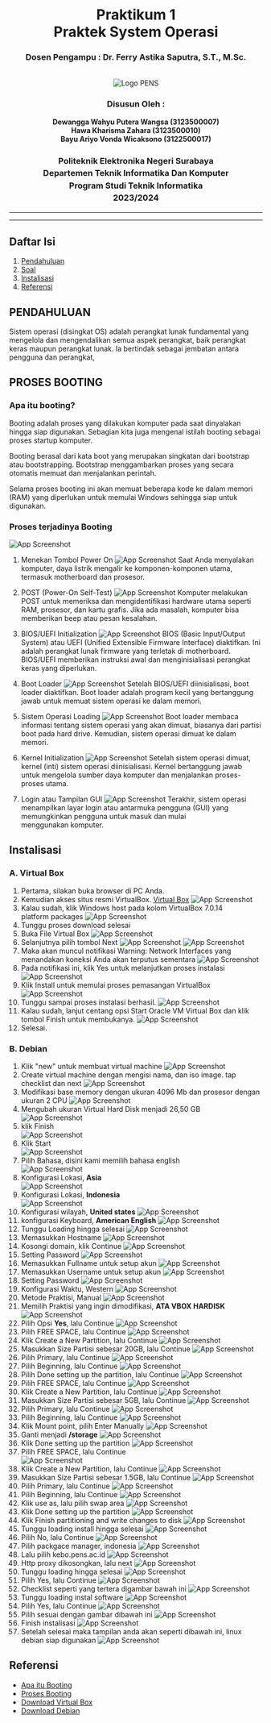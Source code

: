 <div align="center">
  <h1 class="text-align: center;font-weight: bold">Praktikum 1<br>Praktek System Operasi</h1>
  <h3 class="text-align: center;">Dosen Pengampu : Dr. Ferry Astika Saputra, S.T., M.Sc.</h3>
</div>
<br />
<div align="center">
  <img src="https://upload.wikimedia.org/wikipedia/id/4/44/Logo_PENS.png" alt="Logo PENS">
  <h3 style="text-align: center;">Disusun Oleh : </h3>
  <p style="text-align: center;">
    <strong>Dewangga Wahyu Putera Wangsa (3123500007)</strong><br>
    <strong>Hawa Kharisma Zahara (3123500010)</strong><br>
    <strong>Bayu Ariyo Vonda Wicaksono (3122500017)</strong>
  </p>

<h3 style="text-align: center;line-height: 1.5">Politeknik Elektronika Negeri Surabaya<br>Departemen Teknik Informatika Dan Komputer<br>Program Studi Teknik Informatika<br>2023/2024</h3>
  <hr><hr>
</div>

## Daftar Isi

1. [Pendahuluan](#pendahuluan)
2. [Soal](#proses-booting)
3. [Instalisasi](#instalisasi)
4. [Referensi](#referensi)

## PENDAHULUAN

Sistem operasi (disingkat OS) adalah perangkat lunak fundamental yang mengelola dan mengendalikan semua aspek perangkat, baik perangkat keras maupun perangkat lunak. Ia bertindak sebagai jembatan antara pengguna dan perangkat,

## PROSES BOOTING

### Apa itu booting?

Booting adalah proses yang dilakukan komputer pada saat dinyalakan hingga siap digunakan. Sebagian kita juga mengenal istilah booting sebagai proses startup komputer.

Booting berasal dari kata boot yang merupakan singkatan dari bootstrap atau bootstrapping. Bootstrap menggambarkan proses yang secara otomatis memuat dan menjalankan perintah.

Selama proses booting ini akan memuat beberapa kode ke dalam memori (RAM) yang diperlukan untuk memulai Windows sehingga siap untuk digunakan.

### Proses terjadinya Booting

![App Screenshot](assets/img/booting/booting.gif)

1. Menekan Tombol Power On
   ![App Screenshot](assets/img/booting/power-on.jpg)
   Saat Anda menyalakan komputer, daya listrik mengalir ke komponen-komponen utama, termasuk motherboard dan prosesor.

2. POST (Power-On Self-Test)
   ![App Screenshot](assets/img/booting/post.png)
   Komputer melakukan POST untuk memeriksa dan mengidentifikasi hardware utama seperti RAM, prosesor, dan kartu grafis. Jika ada masalah, komputer bisa memberikan beep atau pesan kesalahan.

3. BIOS/UEFI Initialization
   ![App Screenshot](assets/img/booting/BIOS&UEFI.png)
   BIOS (Basic Input/Output System) atau UEFI (Unified Extensible Firmware Interface) diaktifkan. Ini adalah perangkat lunak firmware yang terletak di motherboard. BIOS/UEFI memberikan instruksi awal dan menginisialisasi perangkat keras yang diperlukan.

4. Boot Loader
   ![App Screenshot](assets/img/booting/boot-priority.jpg)
   Setelah BIOS/UEFI diinisialisasi, boot loader diaktifkan. Boot loader adalah program kecil yang bertanggung jawab untuk memuat sistem operasi ke dalam memori.

5. Sistem Operasi Loading
   ![App Screenshot](assets/img/booting/loading-os.png)
   Boot loader membaca informasi tentang sistem operasi yang akan dimuat, biasanya dari partisi boot pada hard drive. Kemudian, sistem operasi dimuat ke dalam memori.

6. Kernel Initialization
   ![App Screenshot](assets/img/booting/kernel.jpg)
   Setelah sistem operasi dimuat, kernel (inti) sistem operasi diinisialisasi. Kernel bertanggung jawab untuk mengelola sumber daya komputer dan menjalankan proses-proses utama.

7. Login atau Tampilan GUI
   ![App Screenshot](assets/img/booting/lockscreen.png)
   Terakhir, sistem operasi menampilkan layar login atau antarmuka pengguna (GUI) yang memungkinkan pengguna untuk masuk dan mulai menggunakan komputer.

## Instalisasi

### A. Virtual Box

1. Pertama, silakan buka browser di PC Anda.
2. Kemudian akses situs resmi VirtualBox.
   [Virtual Box](https://www.virtualbox.org/)
   ![App Screenshot](assets/img/install_vb/0.png)
3. Kalau sudah, klik Windows host pada kolom VirtualBox 7.0.14 platform packages
   ![App Screenshot](assets/img/install_vb/01.png)
4. Tunggu proses download selesai
5. Buka File Virtual Box
   ![App Screenshot](assets/img/install_vb/02.png)
6. Selanjutnya pilih tombol Next
   ![App Screenshot](assets/img/install_vb/1.png)
   ![App Screenshot](assets/img/install_vb/2.png)
7. Maka akan muncul notifikasi Warning: Network Interfaces yang menandakan koneksi Anda akan terputus sementara
   ![App Screenshot](assets/img/install_vb/3.png)
8. Pada notifikasi ini, klik Yes untuk melanjutkan proses instalasi
   ![App Screenshot](assets/img/install_vb/4.png)
9. Klik Install untuk memulai proses pemasangan VirtualBox
   ![App Screenshot](assets/img/install_vb/5.png)
10. Tunggu sampai proses instalasi berhasil.
    ![App Screenshot](assets/img/install_vb/6.png)
11. Kalau sudah, lanjut centang opsi Start Oracle VM Virtual Box dan klik tombol Finish untuk membukanya.
    ![App Screenshot](assets/img/install_vb/7.png)
12. Selesai.

### B. Debian

1. Klik "new" untuk membuat virtual machine
   ![App Screenshot](assets/img/install_db/1.png)
2. Create virtual machine dengan mengisi nama, dan iso image. tap checklist dan next
   ![App Screenshot](assets/img/install_db/2.png)
3. Modifikasi base memory dengan ukuran 4096 Mb dan prosesor dengan ukuran 2 CPU
   ![App Screenshot](assets/img/install_db/3.png)
4. Mengubah ukuran Virtual Hard Disk menjadi 26,50 GB
   ![App Screenshot](assets/img/install_db/64.png)
5. klik Finish <br/>
   ![App Screenshot](assets/img/install_db/4.png) <br/>
6. Klik Start <br/>
   ![App Screenshot](assets/img/install_db/5.png)
7. Pilih Bahasa, disini kami memilih bahasa english <br/>
   ![App Screenshot](assets/img/install_db/6.png)
8. Konfigurasi Lokasi, **Asia** <br/>
   ![App Screenshot](assets/img/install_db/7.png)
9. Konfigurasi Lokasi, **Indonesia** <br/>
   ![App Screenshot](assets/img/install_db/8.png)
10. Konfigurasi wilayah, **United states**
    ![App Screenshot](assets/img/install_db/9.png)
11. konfigurasi Keyboard, **American English**
    ![App Screenshot](assets/img/install_db/10.png)
12. Tunggu Loading hingga selesai
    ![App Screenshot](assets/img/install_db/11.png)
13. Memasukkan Hostname
    ![App Screenshot](assets/img/install_db/12.png)
14. Kosongi domain, klik Continue
    ![App Screenshot](assets/img/install_db/14.png)
15. Setting Password
    ![App Screenshot](assets/img/install_db/15.png)
16. Memasukkan Fullname untuk setup akun
    ![App Screenshot](assets/img/install_db/16.png)
17. Memasukkan Username untuk setup akun
    ![App Screenshot](assets/img/install_db/17.png)
18. Setting Password
    ![App Screenshot](assets/img/install_db/18.png)
19. Konfigurasi Waktu, Western
    ![App Screenshot](assets/img/install_db/19.png)
20. Metode Praktisi, Manual
    ![App Screenshot](assets/img/install_db/20.png)
21. Memilih Praktisi yang ingin dimodifikasi, **ATA VBOX HARDISK**
    ![App Screenshot](assets/img/install_db/21.png)
22. Pilih Opsi **Yes**, lalu Continue
    ![App Screenshot](assets/img/install_db/22.png)
23. Pilih FREE SPACE, lalu Continue
    ![App Screenshot](assets/img/install_db/23.png)
24. Klik Create a New Partition, lalu Continue
    ![App Screenshot](assets/img/install_db/24.png)
25. Masukkan Size Partisi sebesar 20GB, lalu Continue
    ![App Screenshot](assets/img/install_db/25.png)
26. Pilih Primary, lalu Continue
    ![App Screenshot](assets/img/install_db/26.png)
27. Pilih Beginning, lalu Continue
    ![App Screenshot](assets/img/install_db/27.png)
28. Pilih Done setting up the partition, lalu Continue
    ![App Screenshot](assets/img/install_db/29.png)
29. Pilih FREE SPACE, lalu Continue
    ![App Screenshot](assets/img/install_db/30.png)
30. Klik Create a New Partition, lalu Continue
    ![App Screenshot](assets/img/install_db/31.png)
31. Masukkan Size Partisi sebesar 5GB, lalu Continue
    ![App Screenshot](assets/img/install_db/32.png)
32. Pilih Primary, lalu Continue
    ![App Screenshot](assets/img/install_db/33.png)
33. Pilih Beginning, lalu Continue
    ![App Screenshot](assets/img/install_db/34.png)
34. Klik Mount point, pilih Enter Manually
    ![App Screenshot](assets/img/install_db/35.png)
35. Ganti menjadi **/storage**
    ![App Screenshot](assets/img/install_db/41.png)
36. Klik Done setting up the partition
    ![App Screenshot](assets/img/install_db/42.png)
37. Pilih FREE SPACE, lalu Continue  
    ![App Screenshot](assets/img/install_db/36.png)
38. Klik Create a New Partition, lalu Continue
    ![App Screenshot](assets/img/install_db/37.png)
39. Masukkan Size Partisi sebesar 1.5GB, lalu Continue
    ![App Screenshot](assets/img/install_db/68.png)
40. Pilih Primary, lalu Continue
    ![App Screenshot](assets/img/install_db/38.png)
41. Pilih Beginning, lalu Continue
    ![App Screenshot](assets/img/install_db/39.png)
42. Klik use as, lalu pilih swap area
    ![App Screenshot](assets/img/install_db/65.png)
43. Klik Done setting up the partition
    ![App Screenshot](assets/img/install_db/40.png)
44. Klik Finish partitioning and write changes to disk
    ![App Screenshot](assets/img/install_db/67.png)
45. Tunggu loading install hingga selesai
    ![App Screenshot](assets/img/install_db/43.png)
46. Pilih No, lalu Continue
    ![App Screenshot](assets/img/install_db/44.png)
47. Pilih packgace manager, indonesia
    ![App Screenshot](assets/img/install_db/45.png)
48. Lalu pilih kebo.pens.ac.id
    ![App Screenshot](assets/img/install_db/46.png)
49. Http proxy dikosongkan, lalu next
    ![App Screenshot](assets/img/install_db/47.png)
50. Tunggu loading hingga selesai
    ![App Screenshot](assets/img/install_db/48.png)
51. Pilih Yes, lalu Continue
    ![App Screenshot](assets/img/install_db/49.png)
52. Checklist seperti yang tertera digambar bawah ini
    ![App Screenshot](assets/img/install_db/50.png)
53. Tunggu loading instal software
    ![App Screenshot](assets/img/install_db/51.png)
54. Pilih Yes, lalu Continue
    ![App Screenshot](assets/img/install_db/53.png)
55. Pilih sesuai dengan gambar dibawah ini
    ![App Screenshot](assets/img/install_db/54.png)
56. Finish instalisasi
    ![App Screenshot](assets/img/install_db/55.png)
57. Setelah selesai maka tampilan anda akan seperti dibawah ini, linux debian siap digunakan
    ![App Screenshot](assets/img/install_db/56.png)

## Referensi

- [Apa itu Booting](https://www.jetorbit.com/blog/mengenal-apa-itu-booting-fungsi-serta-jenis-jenis-booting/)
- [Proses Booting](https://catatanteknisi.com/pengertian-dan-urutan-proses-booting-komputer/)
- [Download Virtual Box](https://www.virtualbox.org/)
- [Download Debian](https://www.debian.org/download)

